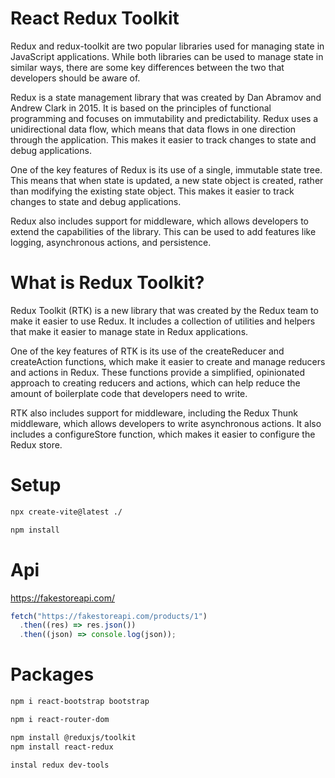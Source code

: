 # React Redux Toolkit

Redux and redux-toolkit are two popular libraries used for managing state in JavaScript applications. While both libraries can be used to manage state in similar ways, there are some key differences between the two that developers should be aware of.

Redux is a state management library that was created by Dan Abramov and Andrew Clark in 2015. It is based on the principles of functional programming and focuses on immutability and predictability. Redux uses a unidirectional data flow, which means that data flows in one direction through the application. This makes it easier to track changes to state and debug applications.

One of the key features of Redux is its use of a single, immutable state tree. This means that when state is updated, a new state object is created, rather than modifying the existing state object. This makes it easier to track changes to state and debug applications.

Redux also includes support for middleware, which allows developers to extend the capabilities of the library. This can be used to add features like logging, asynchronous actions, and persistence.

# What is Redux Toolkit?

Redux Toolkit (RTK) is a new library that was created by the Redux team to make it easier to use Redux. It includes a collection of utilities and helpers that make it easier to manage state in Redux applications.

One of the key features of RTK is its use of the createReducer and createAction functions, which make it easier to create and manage reducers and actions in Redux. These functions provide a simplified, opinionated approach to creating reducers and actions, which can help reduce the amount of boilerplate code that developers need to write.

RTK also includes support for middleware, including the Redux Thunk middleware, which allows developers to write asynchronous actions. It also includes a configureStore function, which makes it easier to configure the Redux store.

# Setup

```bash
npx create-vite@latest ./

npm install
```

# Api

https://fakestoreapi.com/

```js
fetch("https://fakestoreapi.com/products/1")
  .then((res) => res.json())
  .then((json) => console.log(json));
```

# Packages

```bash
npm i react-bootstrap bootstrap
```

```bash
npm i react-router-dom
```

```bash
npm install @reduxjs/toolkit
npm install react-redux
```

```browser
instal redux dev-tools
```

